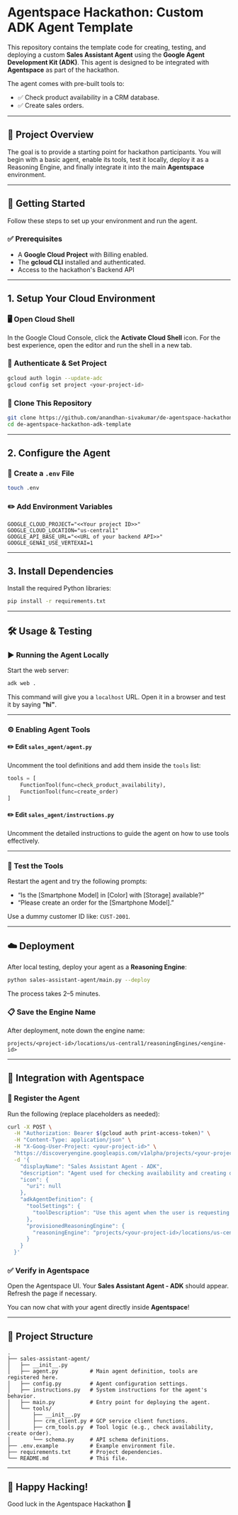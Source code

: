 
# Agentspace Hackathon: Custom ADK Agent Template

This repository contains the template code for creating, testing, and deploying a custom **Sales Assistant Agent** using the **Google Agent Development Kit (ADK)**. This agent is designed to be integrated with **Agentspace** as part of the hackathon.

The agent comes with pre-built tools to:
- ✅ Check product availability in a CRM database.
- ✅ Create sales orders.

---

## 🧠 Project Overview

The goal is to provide a starting point for hackathon participants. You will begin with a basic agent, enable its tools, test it locally, deploy it as a Reasoning Engine, and finally integrate it into the main **Agentspace** environment.

---

## 🚀 Getting Started

Follow these steps to set up your environment and run the agent.

### ✅ Prerequisites

- A **Google Cloud Project** with Billing enabled.
- The **gcloud CLI** installed and authenticated.
- Access to the hackathon's Backend API

---

## 1. Setup Your Cloud Environment

### 🖥️ Open Cloud Shell

In the Google Cloud Console, click the **Activate Cloud Shell** icon. For the best experience, open the editor and run the shell in a new tab.

### 🔐 Authenticate & Set Project

```bash
gcloud auth login --update-adc
gcloud config set project <your-project-id>
```

### 🧬 Clone This Repository

```bash
git clone https://github.com/anandhan-sivakumar/de-agentspace-hackathon-adk-template.git
cd de-agentspace-hackathon-adk-template
```

---

## 2. Configure the Agent

### 📄 Create a `.env` File

```bash
touch .env
```

### ✏️ Add Environment Variables

```env
GOOGLE_CLOUD_PROJECT="<<Your project ID>>"
GOOGLE_CLOUD_LOCATION="us-central1"
GOOGLE_API_BASE_URL="<<URL of your backend API>>"
GOOGLE_GENAI_USE_VERTEXAI=1
```

---

## 3. Install Dependencies

Install the required Python libraries:

```bash
pip install -r requirements.txt
```

---

## 🛠️ Usage & Testing

### ▶️ Running the Agent Locally

Start the web server:

```bash
adk web .
```

This command will give you a `localhost` URL. Open it in a browser and test it by saying **"hi"**.

---

### ⚙️ Enabling Agent Tools

#### ✏️ Edit `sales_agent/agent.py`

Uncomment the tool definitions and add them inside the `tools` list:

```python
tools = [
    FunctionTool(func=check_product_availability),
    FunctionTool(func=create_order)
]
```

#### ✏️ Edit `sales_agent/instructions.py`

Uncomment the detailed instructions to guide the agent on how to use tools effectively.

---

### 🧪 Test the Tools

Restart the agent and try the following prompts:

- “Is the [Smartphone Model] in [Color] with [Storage] available?”
- “Please create an order for the [Smartphone Model].”

Use a dummy customer ID like: `CUST-2001`.

---

## ☁️ Deployment

After local testing, deploy your agent as a **Reasoning Engine**:

```bash
python sales-assistant-agent/main.py --deploy
```

The process takes 2–5 minutes.

### 📋 Save the Engine Name

After deployment, note down the engine name:

```
projects/<project-id>/locations/us-central1/reasoningEngines/<engine-id>
```

---

## 🔗 Integration with Agentspace

### 🧩 Register the Agent

Run the following (replace placeholders as needed):

```bash
curl -X POST \
  -H "Authorization: Bearer $(gcloud auth print-access-token)" \
  -H "Content-Type: application/json" \
  -H "X-Goog-User-Project: <your-project-id>" \
  "https://discoveryengine.googleapis.com/v1alpha/projects/<your-project-id>/locations/global/collections/default_collection/engines/<your-agentspace-app-id>/assistants/default_assistant/agents" \
  -d '{
    "displayName": "Sales Assistant Agent - ADK",
    "description": "Agent used for checking availability and creating orders",
    "icon": {
      "uri": null
    },
    "adkAgentDefinition": {
      "toolSettings": {
        "toolDescription": "Use this agent when the user is requesting for creating an order or checking availability of a particular product"
      },
      "provisionedReasoningEngine": {
        "reasoningEngine": "projects/<your-project-id>/locations/us-central1/reasoningEngines/<your-engine-id>"
      }
    }
  }'
```

### ✅ Verify in Agentspace

Open the Agentspace UI. Your **Sales Assistant Agent - ADK** should appear. Refresh the page if necessary.

You can now chat with your agent directly inside **Agentspace**!

---

## 📂 Project Structure

```plaintext
.
├── sales-assistant-agent/
│   ├── __init__.py
│   ├── agent.py          # Main agent definition, tools are registered here.
│   ├── config.py         # Agent configuration settings.
│   ├── instructions.py   # System instructions for the agent's behavior.
│   ├── main.py           # Entry point for deploying the agent.
│   └── tools/
│       ├── __init__.py
│       ├── crm_client.py # GCP service client functions.
│       ├── crm_tools.py  # Tool logic (e.g., check availability, create order).
│       └── schema.py     # API schema definitions.
├── .env.example          # Example environment file.
├── requirements.txt      # Project dependencies.
└── README.md             # This file.
```

---

## 🙌 Happy Hacking!
Good luck in the Agentspace Hackathon 🎉
